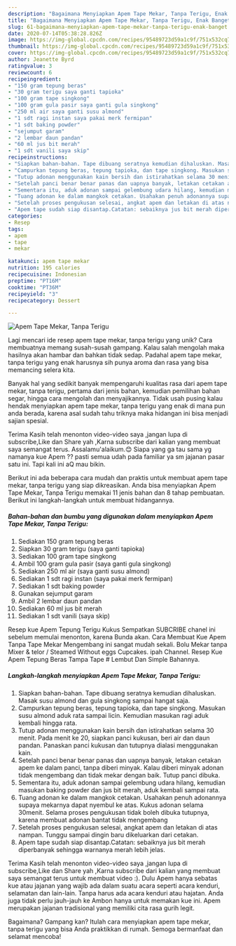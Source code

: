```yaml
---
description: "Bagaimana Menyiapkan Apem Tape Mekar, Tanpa Terigu, Enak Banget"
title: "Bagaimana Menyiapkan Apem Tape Mekar, Tanpa Terigu, Enak Banget"
slug: 61-bagaimana-menyiapkan-apem-tape-mekar-tanpa-terigu-enak-banget
date: 2020-07-14T05:38:28.826Z
image: https://img-global.cpcdn.com/recipes/95489723d59a1c9f/751x532cq70/apem-tape-mekar-tanpa-terigu-foto-resep-utama.jpg
thumbnail: https://img-global.cpcdn.com/recipes/95489723d59a1c9f/751x532cq70/apem-tape-mekar-tanpa-terigu-foto-resep-utama.jpg
cover: https://img-global.cpcdn.com/recipes/95489723d59a1c9f/751x532cq70/apem-tape-mekar-tanpa-terigu-foto-resep-utama.jpg
author: Jeanette Byrd
ratingvalue: 3
reviewcount: 6
recipeingredient:
- "150 gram tepung beras"
- "30 gram terigu saya ganti tapioka"
- "100 gram tape singkong"
- "100 gram gula pasir saya ganti gula singkong"
- "250 ml air saya ganti susu almond"
- "1 sdt ragi instan saya pakai merk fermipan"
- "1 sdt baking powder"
- "sejumput garam"
- "2 lembar daun pandan"
- "60 ml jus bit merah"
- "1 sdt vanili saya skip"
recipeinstructions:
- "Siapkan bahan-bahan. Tape dibuang seratnya kemudian dihaluskan. Masak susu almond dan gula singkong sampai hangat saja."
- "Campurkan tepung beras, tepung tapioka, dan tape singkong. Masukan susu almond aduk rata sampai licin. Kemudian masukan ragi aduk kembali hingga rata."
- "Tutup adonan menggunakan kain bersih dan istirahatkan selama 30 menit. Pada menit ke 20, siapkan panci kukusan, beri air dan daun pandan. Panaskan panci kukusan dan tutupnya dialasi menggunakan kain."
- "Setelah panci benar benar panas dan uapnya banyak, letakan cetakan apem ke dalam panci, tanpa diberi minyak. Kalau diberi minyak adonan tidak mengembang dan tidak mekar dengan baik. Tutup panci dibuka."
- "Sementara itu, aduk adonan sampai gelembung udara hilang, kemudian masukan baking powder dan jus bit merah, aduk kembali sampai rata."
- "Tuang adonan ke dalam mangkok cetakan. Usahakan penuh adonannya supaya mekarnya dapat nyembul ke atas. Kukus adonan selama 30menit. Selama proses pengukusan tidak boleh dibuka tutupnya, karena membuat adonan bantat tidak mengembang"
- "Setelah proses pengukusan selesai, angkat apem dan letakan di atas nampan. Tunggu sampai dingin baru dikeluarkan dari cetakan."
- "Apem tape sudah siap disantap.Catatan: sebaiknya jus bit merah diperbanyak sehingga warnanya merah lebih jelas."
categories:
- Resep
tags:
- apem
- tape
- mekar

katakunci: apem tape mekar 
nutrition: 195 calories
recipecuisine: Indonesian
preptime: "PT16M"
cooktime: "PT36M"
recipeyield: "3"
recipecategory: Dessert

---
```



![Apem Tape Mekar, Tanpa Terigu](https://img-global.cpcdn.com/recipes/95489723d59a1c9f/751x532cq70/apem-tape-mekar-tanpa-terigu-foto-resep-utama.jpg)

Lagi mencari ide resep apem tape mekar, tanpa terigu yang unik? Cara membuatnya memang susah-susah gampang. Kalau salah mengolah maka hasilnya akan hambar dan bahkan tidak sedap. Padahal apem tape mekar, tanpa terigu yang enak harusnya sih punya aroma dan rasa yang bisa memancing selera kita.

Banyak hal yang sedikit banyak mempengaruhi kualitas rasa dari apem tape mekar, tanpa terigu, pertama dari jenis bahan, kemudian pemilihan bahan segar, hingga cara mengolah dan menyajikannya. Tidak usah pusing kalau hendak menyiapkan apem tape mekar, tanpa terigu yang enak di mana pun anda berada, karena asal sudah tahu triknya maka hidangan ini bisa menjadi sajian spesial.

Terima Kasih telah menonton video-video saya ,jangan lupa di subscribe,Like dan Share yah ,Karna subscribe dari kalian yang membuat saya semangat terus. Assalamu&#39;alaikum.😊 Siapa yang ga tau sama yg namanya kue Apem ?? pasti semua udah pada familiar ya sm jajanan pasar satu ini. Tapi kali ini aQ mau bikin.


Berikut ini ada beberapa cara mudah dan praktis untuk membuat apem tape mekar, tanpa terigu yang siap dikreasikan. Anda bisa menyiapkan Apem Tape Mekar, Tanpa Terigu memakai 11 jenis bahan dan 8 tahap pembuatan. Berikut ini langkah-langkah untuk membuat hidangannya.

<!--inarticleads1-->

##### Bahan-bahan dan bumbu yang digunakan dalam menyiapkan Apem Tape Mekar, Tanpa Terigu:

1. Sediakan 150 gram tepung beras
1. Siapkan 30 gram terigu (saya ganti tapioka)
1. Sediakan 100 gram tape singkong
1. Ambil 100 gram gula pasir (saya ganti gula singkong)
1. Sediakan 250 ml air (saya ganti susu almond)
1. Sediakan 1 sdt ragi instan (saya pakai merk fermipan)
1. Sediakan 1 sdt baking powder
1. Gunakan sejumput garam
1. Ambil 2 lembar daun pandan
1. Sediakan 60 ml jus bit merah
1. Sediakan 1 sdt vanili (saya skip)


Resep kue Apem Tepung Terigu Kukus Sempatkan SUBCRIBE chanel ini sebelum memulai menonton, karena Bunda akan. Cara Membuat Kue Apem Tanpa Tape Mekar Mengembang ini sangat mudah sekali. Bolu Mekar tanpa Mixer &amp; telor / Steamed Without eggs Cupcakes. ipah Channel. Resep Kue Apem Tepung Beras Tampa Tape # Lembut Dan Simple Bahannya. 

<!--inarticleads2-->

##### Langkah-langkah menyiapkan Apem Tape Mekar, Tanpa Terigu:

1. Siapkan bahan-bahan. Tape dibuang seratnya kemudian dihaluskan. Masak susu almond dan gula singkong sampai hangat saja.
1. Campurkan tepung beras, tepung tapioka, dan tape singkong. Masukan susu almond aduk rata sampai licin. Kemudian masukan ragi aduk kembali hingga rata.
1. Tutup adonan menggunakan kain bersih dan istirahatkan selama 30 menit. Pada menit ke 20, siapkan panci kukusan, beri air dan daun pandan. Panaskan panci kukusan dan tutupnya dialasi menggunakan kain.
1. Setelah panci benar benar panas dan uapnya banyak, letakan cetakan apem ke dalam panci, tanpa diberi minyak. Kalau diberi minyak adonan tidak mengembang dan tidak mekar dengan baik. Tutup panci dibuka.
1. Sementara itu, aduk adonan sampai gelembung udara hilang, kemudian masukan baking powder dan jus bit merah, aduk kembali sampai rata.
1. Tuang adonan ke dalam mangkok cetakan. Usahakan penuh adonannya supaya mekarnya dapat nyembul ke atas. Kukus adonan selama 30menit. Selama proses pengukusan tidak boleh dibuka tutupnya, karena membuat adonan bantat tidak mengembang
1. Setelah proses pengukusan selesai, angkat apem dan letakan di atas nampan. Tunggu sampai dingin baru dikeluarkan dari cetakan.
1. Apem tape sudah siap disantap.Catatan: sebaiknya jus bit merah diperbanyak sehingga warnanya merah lebih jelas.


Terima Kasih telah menonton video-video saya ,jangan lupa di subscribe,Like dan Share yah ,Karna subscribe dari kalian yang membuat saya semangat terus untuk membuat video :). Dulu Apem hanya sebatas kue atau jajanan yang wajib ada dalam suatu acara seperti acara kenduri, selamatan dan lain-lain. Tanpa harus ada acara kenduri atau hajatan. Anda juga tidak perlu jauh-jauh ke Ambon hanya untuk memakan kue ini. Apem merupakan jajanan tradisional yang memiliki cita rasa gurih legit. 

Bagaimana? Gampang kan? Itulah cara menyiapkan apem tape mekar, tanpa terigu yang bisa Anda praktikkan di rumah. Semoga bermanfaat dan selamat mencoba!
